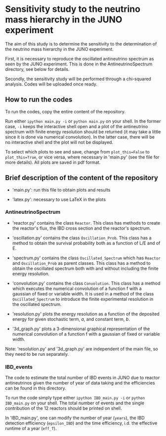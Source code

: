 # Sensitivity study to the neutrino mass hierarchy in the JUNO experiment

The aim of this study is to determine the sensitivity to the determination of the neutrino mass hierarchy in the JUNO experiment.

First, it is necessary to reproduce the oscillated antineutrino spectrum as seen by the JUNO experiment. This is done in the AntineutrinoSpectrum directory, see below for details.

Secondly, the sensitivity study will be performed through a chi-squared analysis. Codes will be uploaded once ready.

## How to run the codes

To run the codes, copy the entire content of the repository. 

Run either ```ipython main.py -i``` or ```python main.py``` on your shell.
In the former case, ```-i``` keeps the interactive shell open and a plot of the antineutrino spectrum with finite energy resolution should be returned (it may take a little since it is done via numerical convolution).
In the latter case, there will be no interactive shell and the plot will not be displayed. 

To select which plots to see and save, change from ```plot_this=False``` to ```plot_this=True```, or vice versa, where necessary in 'main.py' (see the file for more details).
All plots are saved in pdf format.

## Brief description of the content of the repository

* 'main.py': run this file to obtain plots and results

* 'latex.py': necessary to use LaTeX in the plots

### AntineutrinoSpectrum

* 'reactor.py' contains the class ```Reactor```.
This class has methods to create the reactor's flux, the IBD cross section and the reactor's spectrum.

* 'oscillation.py' contains the class ```Oscillation_Prob```.
This class has a method to obtain the survival probability both as a function of L/E and of E.

* 'spectrum.py' contains the class ```Oscillated_Spectrum``` which has ```Reactor``` and ```Oscillation_Prob``` as parent classes.
This class has a method to obtain the oscillated spectrum both with and without including the finite energy resolution.

* 'convolution.py' contains the class ```Convolution```.
This class has a method which executes the numerical convolution of a function f with a gaussian of fixed or variable width.
It is used in a method of the class ```Oscillated_Spectrum``` to introduce the finite experimental resolution in the oscillated spectrum.

* 'resolution.py' plots the energy resolution as a function of the deposited energy for given stochastic term, _a_, and constant term, _b_.

* '3d_graph.py' plots a 3-dimensional graphical representation of the numerical convolution of a function f with a gaussian of fixed or variable width.

Note: 'resolution.py' and '3d_graph.py' are independent of the main file, so they need to be run separately.

### IBD_events

The code to estimate the total number of IBD events in JUNO due to reactor antineutrinos given the number of year of data taking and the efficiencies can be found in this directory.

To run the code simply type either ```ipython IBD_main.py -i``` or ```python IBD_main.py``` on your shell.
The total number of events and the single contribution of the 12 reactors should be printed on shell.

In 'IBD_main.py', one can modify the number of year (```years```), the IBD detection efficiency (```epsilon_IBD```) and the time efficiency, i.d. the effective runtime of a year (```eff_T```).
